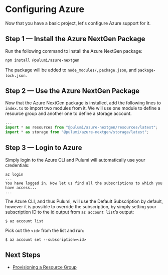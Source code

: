 # Configuring Azure

Now that you have a basic project, let's configure Azure support for it.

## Step 1 &mdash; Install the Azure NextGen Package

Run the following command to install the Azure NextGen package:

```bash
npm install @pulumi/azure-nextgen
```

The package will be added to `node_modules/`, `package.json`, and `package-lock.json`.

## Step 2 &mdash; Use the Azure NextGen Package

Now that the Azure NextGen package is installed, add the following lines to `index.ts` to import two modules from it. We will use one module to define a resource group and another one to define a storage account.

```ts
...
import * as resources from "@pulumi/azure-nextgen/resources/latest";
import * as storage from "@pulumi/azure-nextgen/storage/latest";
```

## Step 3 &mdash; Login to Azure

Simply login to the Azure CLI and Pulumi will automatically use your credentials:

```
az login
...
You have logged in. Now let us find all the subscriptions to which you have access...
...
```

The Azure CLI, and thus Pulumi, will use the Default Subscription by default, however it is possible to override the subscription, by simply setting your subscription ID to the id output from `az account list`’s output:

```
$ az account list
```

Pick out the `<id>` from the list and run:

```
$ az account set --subscription=<id>
```

## Next Steps

* [Provisioning a Resource Group](./03-provisioning-infrastructure.md)

